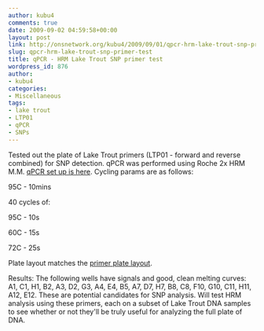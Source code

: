 ```yaml
---
author: kubu4
comments: true
date: 2009-09-02 04:59:58+00:00
layout: post
link: http://onsnetwork.org/kubu4/2009/09/01/qpcr-hrm-lake-trout-snp-primer-test/
slug: qpcr-hrm-lake-trout-snp-primer-test
title: qPCR - HRM Lake Trout SNP primer test
wordpress_id: 876
author:
- kubu4
categories:
- Miscellaneous
tags:
- lake trout
- LTP01
- qPCR
- SNPs
---
```


Tested out the plate of Lake Trout primers (LTP01 - forward and reverse combined) for SNP detection. qPCR was performed using Roche 2x HRM M.M. [qPCR set up is here](http://eagle.fish.washington.edu/Arabidopsis/Notebook%20Workup%20Files/20090901-01.jpg). Cycling params are as follows:

95C - 10mins

40 cycles of:

95C - 10s

60C - 15s

72C - 25s

Plate layout matches the [primer plate layout](https://spreadsheets.google.com/ccc?key=tg7mtIbECmdwRrBdQr3lOnA).

Results: The following wells have signals and good, clean melting curves: A1, C1, H1, B2, A3, D2, G3, A4, E4, B5, A7, D7, H7, B8, C8, F10, G10, C11, H11, A12, E12. These are potential candidates for SNP analysis. Will test HRM analysis using these primers, each on a subset of Lake Trout DNA samples to see whether or not they'll be truly useful for analyzing the full plate of DNA.
